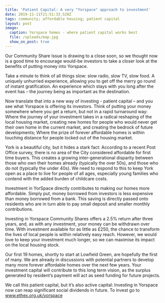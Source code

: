```yaml
---
title: 'Patient Capital: A very "Yorspace" approach to investment'
date: 2019-11-11T21:51:33.528Z
tags: community; affordable housing; patient capital
layout: post
image:
  caption: Yorspace homes - where patient capital works best
  file: /uploads/map.jpg
  show_on_post: true
---
```

Our Community Share Issue is drawing to a close soon, so we thought now is a good time to encourage would-be investors to take a closer look at the benefits of putting money into Yorspace.



Take a minute to think of all things slow: slow radio, slow TV, slow food. A uniquely unhurried experience, allowing you to get off the merry go round of instant gratification. An experience which stays with you long after the event has – the journey being as important as the destination.



Now translate that into a new way of investing - patient capital – and you see what Yorspace is offering its investors. Think of putting your money somewhere where you get a return, but not in a rapid turnaround way: Where the journey of your investment takes in a radical reshaping of the local housing market, creating new homes for people who would never get their own home in the current market, and creating the bedrock of future developments; Where the prize of forever affordable homes is within touching distance for people locked out of the housing market.



York is a beautiful city, but it hides a stark fact: According to a recent Post Office survey, there is no area of the City considered affordable for first time buyers. This creates a growing inter-generational disparity between those who own their homes already (typically the over 50s), and those who do not (typically the under 40s). We need to respond to this to keep York open as a place to live for people of all ages, especially young families who contend with the added burden of childcare costs.     



Investment in YorSpace directly contributes to making our homes more affordable.  Simply put, money borrowed from investors is less expensive than money borrowed from a bank.  This saving is directly passed onto residents who are in turn able to pay small deposit and smaller monthly contributions.  



Investing in Yorspace Community Shares offers a 2.5% return after three years, and, as with any investment, your money can be withdrawn over time. With investment available for as little as £250, the chance to transform the lives of local people is within relatively easy reach. However, we would love to keep your investment much longer, so we can maximise its impact on the local housing stock. 



Our first 19 homes, shortly to start at Lowfield Green, are hopefully the first of many. We are already in discussions with potential partners to develop many more forever affordable homes over the next few years. Your investment capital will contribute to this long term vision, as the surplus generated by resident’s payment will act as seed funding for future projects.



We call this patient capital, but it’s also active capital: Investing in Yorspace now can reap significant social dividends in future. To invest go to www.ethex.org.uk/yorspace
